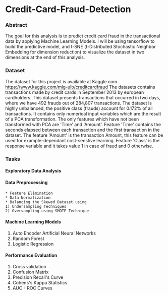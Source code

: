 # Credit-Card-Fraud-Detection
### Abstract
The goal for this analysis is to predict credit card fraud in the transactional data by applying Machine Learning Models. I will be using tensorflow to build the predictive model, and t-SNE (t-Distributed Stochastic Neighbor Embedding for dimension reduction) to visualize the dataset in two dimensions at the end of this analysis.

### Dataset
The dataset for this project is available at Kaggle.com 
https://www.kaggle.com/mlg-ulb/creditcardfraud
The datasets contains transactions made by credit cards in September 2013 by european cardholders. This dataset presents transactions that occurred in two days, where we have 492 frauds out of 284,807 transactions. The dataset is highly unbalanced, the positive class (frauds) account for 0.172% of all transactions.
It contains only numerical input variables which are the result of a PCA transformation. The only features which have not been transformed with PCA are 'Time' and 'Amount'. Feature 'Time' contains the seconds elapsed between each transaction and the first transaction in the dataset. The feature 'Amount' is the transaction Amount, this feature can be used for example-dependant cost-senstive learning. Feature 'Class' is the response variable and it takes value 1 in case of fraud and 0 otherwise.

### Tasks
#### Exploratory Data Analysis
#### Data Preprocessing
    * Feature Elimination
    * Data Normalization
    * Balancing the Skewed Dataset using
    1) Undersampling Techniques
    2) Oversampling using SMOTE Technique
    
#### Machine Learning Models
1) Auto Encoder Artificial Neural Networks
2) Random Forest
3) Logistic Regression

#### Performance Evaluation
1) Cross validation
2) Confusion Matrix
3) Precision Recall's Curve
4) Cohens's Kappa Statistics
5) AUC - ROC Curves
    
